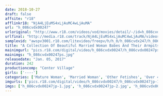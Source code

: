 ```yaml
---
date: 2018-10-27
draft: false
affsite: "r18"
afflinkr18: "NjA4LjEuMS4xLjAuMC4wLjAuMA"
url: "h_086cvdx00247"
urloriginal: "http://www.r18.com/videos/vod/movies/detail/-/id=h_086cvdx00247"
urlfinal: "http://media.r18.com/track/NjA4LjEuMS4xLjAuMC4wLjAuMA/videos/vod/movies/detail/-/id=h_086cvdx00247"
samplevid: "awspv3001.r18.com/litevideo/freepv/h/h_0/h_086cvdx247/h_086cvdx247_dmb_w.mp4"
title: "A Collection Of Beautiful Married Woman Babes And Their Armpits Stare At Them, Lick Them, And Fuck Them 30 Ladies/4 Hours"
mainimgurl: "pics.r18.com/digital/video/h_086cvdx00247/h_086cvdx00247ps.jpg"
mainimgs: "h_086cvdx00247ps.jpg"
releasedate: "Jan. 05, 2017"
duration: 242
productioncomp: "Center Village"
girls: ['----']
categories: ['Mature Woman', 'Married Woman', 'Other Fetishes', 'Over 4 Hours', 'Hi-Def']
imgurls: ['pics.r18.com/digital/video/h_086cvdx00247/h_086cvdx00247jp-1.jpg', 'pics.r18.com/digital/video/h_086cvdx00247/h_086cvdx00247jp-2.jpg', 'pics.r18.com/digital/video/h_086cvdx00247/h_086cvdx00247jp-3.jpg', 'pics.r18.com/digital/video/h_086cvdx00247/h_086cvdx00247jp-4.jpg', 'pics.r18.com/digital/video/h_086cvdx00247/h_086cvdx00247jp-5.jpg', 'pics.r18.com/digital/video/h_086cvdx00247/h_086cvdx00247jp-6.jpg', 'pics.r18.com/digital/video/h_086cvdx00247/h_086cvdx00247jp-7.jpg', 'pics.r18.com/digital/video/h_086cvdx00247/h_086cvdx00247jp-8.jpg', 'pics.r18.com/digital/video/h_086cvdx00247/h_086cvdx00247jp-9.jpg', 'pics.r18.com/digital/video/h_086cvdx00247/h_086cvdx00247jp-10.jpg', 'pics.r18.com/digital/video/h_086cvdx00247/h_086cvdx00247jp-11.jpg', 'pics.r18.com/digital/video/h_086cvdx00247/h_086cvdx00247jp-12.jpg', 'pics.r18.com/digital/video/h_086cvdx00247/h_086cvdx00247jp-13.jpg', 'pics.r18.com/digital/video/h_086cvdx00247/h_086cvdx00247jp-14.jpg', 'pics.r18.com/digital/video/h_086cvdx00247/h_086cvdx00247jp-15.jpg', 'pics.r18.com/digital/video/h_086cvdx00247/h_086cvdx00247jp-16.jpg', 'pics.r18.com/digital/video/h_086cvdx00247/h_086cvdx00247jp-17.jpg', 'pics.r18.com/digital/video/h_086cvdx00247/h_086cvdx00247jp-18.jpg', 'pics.r18.com/digital/video/h_086cvdx00247/h_086cvdx00247jp-19.jpg', 'pics.r18.com/digital/video/h_086cvdx00247/h_086cvdx00247jp-20.jpg']
imgs: ['h_086cvdx00247jp-1.jpg', 'h_086cvdx00247jp-2.jpg', 'h_086cvdx00247jp-3.jpg', 'h_086cvdx00247jp-4.jpg', 'h_086cvdx00247jp-5.jpg', 'h_086cvdx00247jp-6.jpg', 'h_086cvdx00247jp-7.jpg', 'h_086cvdx00247jp-8.jpg', 'h_086cvdx00247jp-9.jpg', 'h_086cvdx00247jp-10.jpg', 'h_086cvdx00247jp-11.jpg', 'h_086cvdx00247jp-12.jpg', 'h_086cvdx00247jp-13.jpg', 'h_086cvdx00247jp-14.jpg', 'h_086cvdx00247jp-15.jpg', 'h_086cvdx00247jp-16.jpg', 'h_086cvdx00247jp-17.jpg', 'h_086cvdx00247jp-18.jpg', 'h_086cvdx00247jp-19.jpg', 'h_086cvdx00247jp-20.jpg']
---
```

